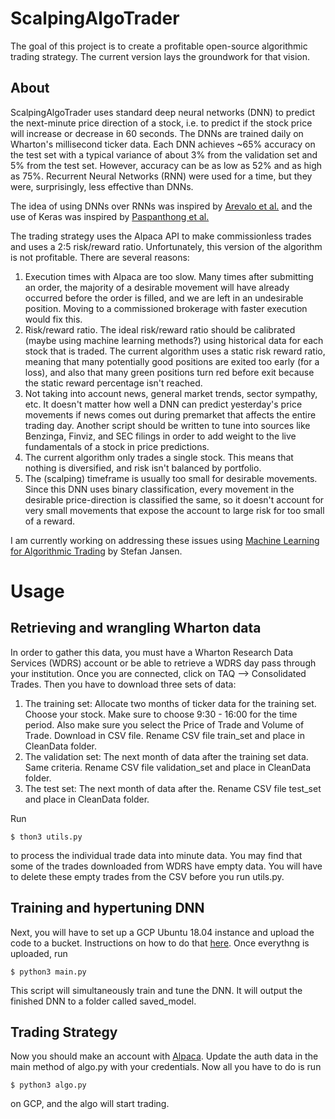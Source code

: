 # ScalpingAlgoTrader

The goal of this project is to create a profitable open-source algorithmic trading strategy. The current version lays the groundwork for that vision. 


## About

ScalpingAlgoTrader uses standard deep neural networks (DNN) to predict the next-minute price direction of a stock, i.e. to predict if the stock price will increase or decrease in 60 seconds. The DNNs are trained daily on Wharton's millisecond ticker data. Each DNN achieves ~65% accuracy on the test set with a typical variance of about 3% from the validation set and 5% from the test set. However, accuracy can be as low as 52% and as high as 75%. Recurrent Neural Networks (RNN) were used for a time, but they were, surprisingly, less effective than DNNs. 

The idea of using DNNs over RNNs was inspired by [Arevalo et al.](https://www.researchgate.net/publication/305214717_High-Frequency_Trading_Strategy_Based_on_Deep_Neural_Networks) and the use of Keras was inspired by [Paspanthong et al.](http://cs229.stanford.edu/proj2019spr/report/28.pdf)

The trading strategy uses the Alpaca API to make commissionless trades and uses a 2:5 risk/reward ratio. Unfortunately, this version of the algorithm is not profitable. There are several reasons:
  1. Execution times with Alpaca are too slow. Many times after submitting an order, the majority of a desirable movement will have already     occurred before the order is filled, and we are left in an undesirable position. Moving to a commissioned brokerage with faster execution would fix this.
  2. Risk/reward ratio. The ideal risk/reward ratio should be calibrated (maybe using machine learning methods?) using historical data for each stock that is traded. The current algorithm uses a static risk reward ratio, meaning that many potentially good positions are exited too early (for a loss), and also that many green positions turn red before exit because the static reward percentage isn't reached.
  3. Not taking into account news, general market trends, sector sympathy, etc. It doesn't matter how well a DNN can predict yesterday's price movements if news comes out during premarket that affects the entire trading day. Another script should be written to tune into sources like Benzinga, Finviz, and SEC filings in order to add weight to the live fundamentals of a stock in price predictions.
  4. The current algorithm only trades a single stock. This means that nothing is diversified, and risk isn't balanced by portfolio.
  5. The (scalping) timeframe is usually too small for desirable movements. Since this DNN uses binary classification, every movement in the desirable price-direction is classified the same, so it doesn't account for very small movements that expose the account to large risk for too small of a reward.
 
I am currently working on addressing these issues using [Machine Learning for Algorithmic Trading](https://github.com/stefan-jansen/machine-learning-for-trading) by Stefan Jansen.

# Usage

## Retrieving and wrangling Wharton data
In order to gather this data, you must have a Wharton Research Data Services (WDRS) account or be able to retrieve a WDRS day pass through your institution. Once you are connected, click on TAQ --> Consolidated Trades. Then you have to download three sets of data:
1. The training set: Allocate two months of ticker data for the training set. Choose your stock. Make sure to choose 9:30 - 16:00 for the time period. Also make sure you select the Price of Trade and Volume of Trade. Download in CSV file. Rename CSV file train_set and place in CleanData folder.
2. The validation set: The next month of data after the training set data. Same criteria. Rename CSV file validation_set and place in CleanData folder.
3. The test set: The next month of data after the. Rename CSV file test_set and place in CleanData folder.

Run 
```shell
$ thon3 utils.py
```
to process the individual trade data into minute data. You may find that some of the trades downloaded from WDRS have empty data. You will have to delete these empty trades from the CSV before you run utils.py.

## Training and hypertuning DNN
Next, you will have to set up a GCP Ubuntu 18.04 instance and upload the code to a bucket. Instructions on how to do that [here](https://medium.com/automation-generation/build-a-day-trading-algorithm-and-run-it-in-the-cloud-for-free-805450150668). Once everythng is uploaded, run 
```shell
$ python3 main.py
```
This script will simultaneously train and tune the DNN. It will output the finished DNN to a folder called saved_model.

## Trading Strategy
Now you should make an account with [Alpaca](https://alpaca.markets/). Update the auth data in the main method of algo.py with your credentials. Now all you have to do is run 
```shell
$ python3 algo.py
```
on GCP, and the algo will start trading.
